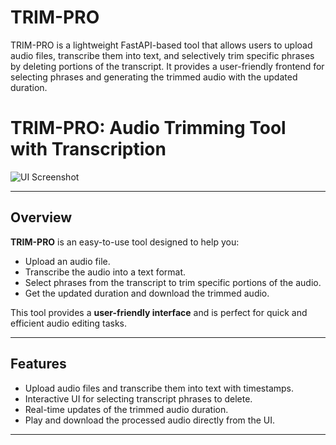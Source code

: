 # TRIM-PRO
TRIM-PRO is a lightweight FastAPI-based tool that allows users to upload audio files, transcribe them into text, and selectively trim specific phrases by deleting portions of the transcript. It provides a user-friendly frontend for selecting phrases and generating the trimmed audio with the updated duration.

# **TRIM-PRO: Audio Trimming Tool with Transcription**

![UI Screenshot](![image](https://github.com/user-attachments/assets/3888c351-b12c-44a4-918b-317a32634c10))  

---

## **Overview**
**TRIM-PRO** is an easy-to-use tool designed to help you:
- Upload an audio file.
- Transcribe the audio into a text format.
- Select phrases from the transcript to trim specific portions of the audio.
- Get the updated duration and download the trimmed audio.

This tool provides a **user-friendly interface** and is perfect for quick and efficient audio editing tasks.

---

## **Features**
- Upload audio files and transcribe them into text with timestamps.
- Interactive UI for selecting transcript phrases to delete.
- Real-time updates of the trimmed audio duration.
- Play and download the processed audio directly from the UI.

---
